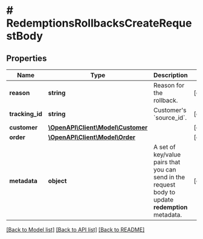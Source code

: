# # RedemptionsRollbacksCreateRequestBody

## Properties

Name | Type | Description | Notes
------------ | ------------- | ------------- | -------------
**reason** | **string** | Reason for the rollback. | [optional]
**tracking_id** | **string** | Customer&#39;s &#x60;source_id&#x60;. | [optional]
**customer** | [**\OpenAPI\Client\Model\Customer**](Customer.md) |  | [optional]
**order** | [**\OpenAPI\Client\Model\Order**](Order.md) |  | [optional]
**metadata** | **object** | A set of key/value pairs that you can send in the request body to update **redemption** metadata. | [optional]

[[Back to Model list]](../../README.md#models) [[Back to API list]](../../README.md#endpoints) [[Back to README]](../../README.md)
